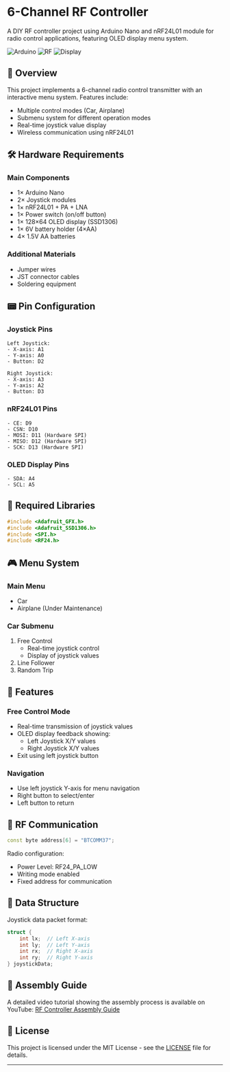 # 6-Channel RF Controller

A DIY RF controller project using Arduino Nano and nRF24L01 module for radio control applications, featuring OLED display menu system.

![Arduino](https://img.shields.io/badge/Arduino-Nano-00979D)
![RF](https://img.shields.io/badge/RF-nRF24L01-red)
![Display](https://img.shields.io/badge/Display-OLED%20128x64-blue)

## 📝 Overview

This project implements a 6-channel radio control transmitter with an interactive menu system. Features include:
- Multiple control modes (Car, Airplane)
- Submenu system for different operation modes
- Real-time joystick value display
- Wireless communication using nRF24L01

## 🛠️ Hardware Requirements

### Main Components
- 1× Arduino Nano
- 2× Joystick modules
- 1× nRF24L01 + PA + LNA
- 1× Power switch (on/off button)
- 1× 128×64 OLED display (SSD1306)
- 1× 6V battery holder (4×AA)
- 4× 1.5V AA batteries

### Additional Materials
- Jumper wires
- JST connector cables
- Soldering equipment

## 📟 Pin Configuration

### Joystick Pins
```
Left Joystick:
- X-axis: A1
- Y-axis: A0
- Button: D2

Right Joystick:
- X-axis: A3
- Y-axis: A2
- Button: D3
```

### nRF24L01 Pins
```
- CE: D9
- CSN: D10
- MOSI: D11 (Hardware SPI)
- MISO: D12 (Hardware SPI)
- SCK: D13 (Hardware SPI)
```

### OLED Display Pins
```
- SDA: A4
- SCL: A5
```

## 💾 Required Libraries
```cpp
#include <Adafruit_GFX.h>
#include <Adafruit_SSD1306.h>
#include <SPI.h>
#include <RF24.h>
```

## 🎮 Menu System

### Main Menu
- Car
- Airplane (Under Maintenance)

### Car Submenu
1. Free Control
   - Real-time joystick control
   - Display of joystick values
2. Line Follower
3. Random Trip

## 🔧 Features

### Free Control Mode
- Real-time transmission of joystick values
- OLED display feedback showing:
  - Left Joystick X/Y values
  - Right Joystick X/Y values
- Exit using left joystick button

### Navigation
- Use left joystick Y-axis for menu navigation
- Right button to select/enter
- Left button to return

## 📡 RF Communication

```cpp
const byte address[6] = "BTCOMM37";
```

Radio configuration:
- Power Level: RF24_PA_LOW
- Writing mode enabled
- Fixed address for communication

## 🔌 Data Structure

Joystick data packet format:
```cpp
struct {
    int lx;  // Left X-axis
    int ly;  // Left Y-axis
    int rx;  // Right X-axis
    int ry;  // Right Y-axis
} joystickData;
```

## 🎥 Assembly Guide

A detailed video tutorial showing the assembly process is available on YouTube:
[RF Controller Assembly Guide](https://www.youtube.com/watch?v=lPM2SrTrhjk)


## 📝 License

This project is licensed under the MIT License - see the [LICENSE](LICENSE) file for details.

---

